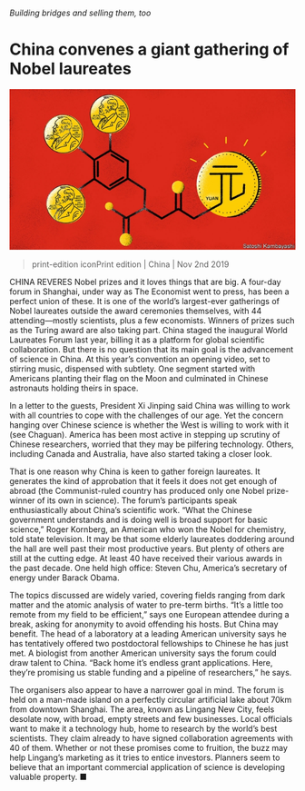 ###### Building bridges and selling them, too

# China convenes a giant gathering of Nobel laureates 

![image](images/20191102_CND001_0.jpg) 

> print-edition iconPrint edition | China | Nov 2nd 2019 

CHINA REVERES Nobel prizes and it loves things that are big. A four-day forum in Shanghai, under way as The Economist went to press, has been a perfect union of these. It is one of the world’s largest-ever gatherings of Nobel laureates outside the award ceremonies themselves, with 44 attending—mostly scientists, plus a few economists. Winners of prizes such as the Turing award are also taking part. China staged the inaugural World Laureates Forum last year, billing it as a platform for global scientific collaboration. But there is no question that its main goal is the advancement of science in China. At this year’s convention an opening video, set to stirring music, dispensed with subtlety. One segment started with Americans planting their flag on the Moon and culminated in Chinese astronauts holding theirs in space. 

In a letter to the guests, President Xi Jinping said China was willing to work with all countries to cope with the challenges of our age. Yet the concern hanging over Chinese science is whether the West is willing to work with it (see Chaguan). America has been most active in stepping up scrutiny of Chinese researchers, worried that they may be pilfering technology. Others, including Canada and Australia, have also started taking a closer look. 

That is one reason why China is keen to gather foreign laureates. It generates the kind of approbation that it feels it does not get enough of abroad (the Communist-ruled country has produced only one Nobel prize-winner of its own in science). The forum’s participants speak enthusiastically about China’s scientific work. “What the Chinese government understands and is doing well is broad support for basic science,” Roger Kornberg, an American who won the Nobel for chemistry, told state television. It may be that some elderly laureates doddering around the hall are well past their most productive years. But plenty of others are still at the cutting edge. At least 40 have received their various awards in the past decade. One held high office: Steven Chu, America’s secretary of energy under Barack Obama. 

The topics discussed are widely varied, covering fields ranging from dark matter and the atomic analysis of water to pre-term births. “It’s a little too remote from my field to be efficient,” says one European attendee during a break, asking for anonymity to avoid offending his hosts. But China may benefit. The head of a laboratory at a leading American university says he has tentatively offered two postdoctoral fellowships to Chinese he has just met. A biologist from another American university says the forum could draw talent to China. “Back home it’s endless grant applications. Here, they’re promising us stable funding and a pipeline of researchers,” he says. 

The organisers also appear to have a narrower goal in mind. The forum is held on a man-made island on a perfectly circular artificial lake about 70km from downtown Shanghai. The area, known as Lingang New City, feels desolate now, with broad, empty streets and few businesses. Local officials want to make it a technology hub, home to research by the world’s best scientists. They claim already to have signed collaboration agreements with 40 of them. Whether or not these promises come to fruition, the buzz may help Lingang’s marketing as it tries to entice investors. Planners seem to believe that an important commercial application of science is developing valuable property. ■ 

